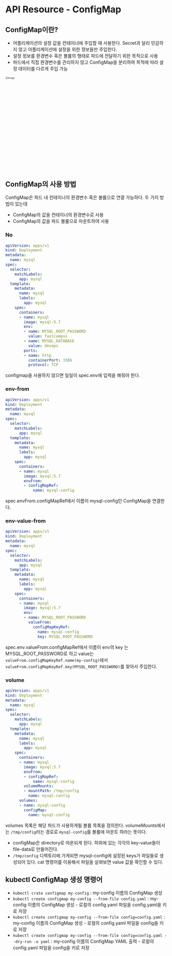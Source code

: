 # API Resource - ConfigMap

## ConfigMap이란?

- 어플리케이션의 설정 값을 컨테이너에 주입할 때 사용한다. Secret과 달리 민감하지 않고 어플리케이션에 설정을 위한 정보들만 주입한다.
- 설정 정보를 환경변수 혹은 볼륨의 형태로 파드에 전달하기 위한 목적으로 사용
- 파드에서 직접 환경변수를 관리하지 않고 ConfigMap을 분리하여 목적에 따라 설정 데이터를 다르게 주입 가능

<img width="581" alt="image" src="https://user-images.githubusercontent.com/33750210/234157358-a460d0fb-3f71-4ef6-9f8f-9478072a2a42.png" style="zoom:50%;" >



## ConfigMap의 사용 방법

ConfigMap은 파드 내 컨테이너의 환경변수 혹은 볼륨으로 연결 가능하다. 두 가지 방법이 있는데

- ConfigMap의 값을 컨테이너의 환경변수로 사용
- ConfigMap의 값을 파드 볼륨으로 마운트하여 사용

### No

```yaml
apiVersion: apps/v1
kind: Deployment
metadata:
  name: mysql
spec:
  selector:
    matchLabels:
      app: mysql
  template:
    metadata:
      name: mysql
      labels:
        app: mysql
    spec:
      containers:
      - name: mysql
        image: mysql:5.7
        env:
        - name: MYSQL_ROOT_PASSWORD
          value: fastcampus
        - name: MYSQL_DATABASE
          value: devops
        ports:
        - name: http
          containerPort: 3306
          protocol: TCP
```

configmap을 사용하지 않으면 일일이 spec.env에 입력을 해줘야 한다.

### env-from

```yaml
apiVersion: apps/v1
kind: Deployment
metadata:
  name: mysql
spec:
  selector:
    matchLabels:
      app: mysql
  template:
    metadata:
      name: mysql
      labels:
        app: mysql
    spec:
      containers:
      - name: mysql
        image: mysql:5.7
        envFrom:
        - configMapRef:
            name: mysql-config
```

spec.envFrom.configMapRef에서 이름이 mysql-config인 ConfigMap을 연결한다.

### env-value-from

```yaml
apiVersion: apps/v1
kind: Deployment
metadata:
  name: mysql
spec:
  selector:
    matchLabels:
      app: mysql
  template:
    metadata:
      name: mysql
      labels:
        app: mysql
    spec:
      containers:
      - name: mysql
        image: mysql:5.7
        env:
        - name: MYSQL_ROOT_PASSWORD
          valueFrom:
            configMapKeyRef:
              name: mysql-config
              key: MYSQL_ROOT_PASSWORD
```

spec.env.valueFrom.configMapRef에서 이름이 env의 key 는 MYSQL_ROOT_PASSWORD로 하고 value는 `valueFrom.configMapKeyRef.name(my-config)`에서 `valueFrom.configMapKeyRef.key(MYSQL_ROOT_PASSWORD)`를 찾아서 주입한다.

### volume

```yaml
apiVersion: apps/v1
kind: Deployment
metadata:
  name: mysql
spec:
  selector:
    matchLabels:
      app: mysql
  template:
    metadata:
      name: mysql
      labels:
        app: mysql
    spec:
      containers:
      - name: mysql
        image: mysql:5.7
        envFrom:
        - configMapRef:
            name: mysql-config
        volumeMounts:
        - mountPath: /tmp/config
          name: mysql-config
      volumes:
      - name: mysql-config
        configMap:
          name: mysql-config
```

volumes 목록은 해당 파드가 사용하게될 볼륨 목록을 정의한다. volumeMounts에서는 `/tmp/config`라는 경로로 `mysql-config`를 볼륨에 마운트 하라는 뜻이다.

- configMap은 directory로 마운되게 된다. 하위에 있는 각각의 key-value들이 file-data로 만들어진다.
- `/tmp/config` 디렉토리에 가게되면 mysql-config에 설정된 keys가 파일들로 생성되어 있다. cat 명령어를 이용해서 파일을 살펴보면 value 값을 확인할 수 있다.



## kubectl ConfigMap 생성 명령어

- `kubectl crate configmap my-config` : my-config 이름의 ConfigMap 생성
- `kubectl create configmap my-config --from-file config.yaml` : my-config 이름의 ConfigMap 생성 - 로컬의 config.yaml 파일을 config.yaml을 키로 저장
- `kubectl create configmap my-config --from-file config=config.yaml` : my-config 이름의 ConfigMap 생성 - 로컬의 config.yaml 파일을 config을 키로 저장
- `kubectl create configmap my-config --from-file config=config.yaml --dry-run -o yaml` : my-config 이름의 ConfigMap YAML 출력 - 로컬의 config.yaml 파일을 config을 키로 저장
